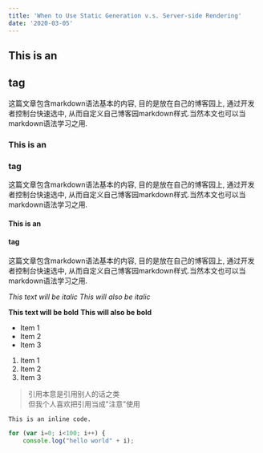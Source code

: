```yaml
---
title: 'When to Use Static Generation v.s. Server-side Rendering'
date: '2020-03-05'
---
```


## This is an <h2> tag
这篇文章包含markdown语法基本的内容, 目的是放在自己的博客园上, 通过开发者控制台快速选中,
从而自定义自己博客园markdown样式.当然本文也可以当markdown语法学习之用.
### This is an <h3> tag
这篇文章包含markdown语法基本的内容, 目的是放在自己的博客园上, 通过开发者控制台快速选中,
从而自定义自己博客园markdown样式.当然本文也可以当markdown语法学习之用.
#### This is an <h4> tag
这篇文章包含markdown语法基本的内容, 目的是放在自己的博客园上, 通过开发者控制台快速选中,
从而自定义自己博客园markdown样式.当然本文也可以当markdown语法学习之用.

*This text will be italic*
_This will also be italic_

**This text will be bold**
__This will also be bold__

* Item 1
* Item 2
* Item 3

1. Item 1
2. Item 2
3. Item 3

> 引用本意是引用别人的话之类  
> 但我个人喜欢把引用当成"注意"使用  

`This is an inline code.`

```javascript
for (var i=0; i<100; i++) {
    console.log("hello world" + i);
```
